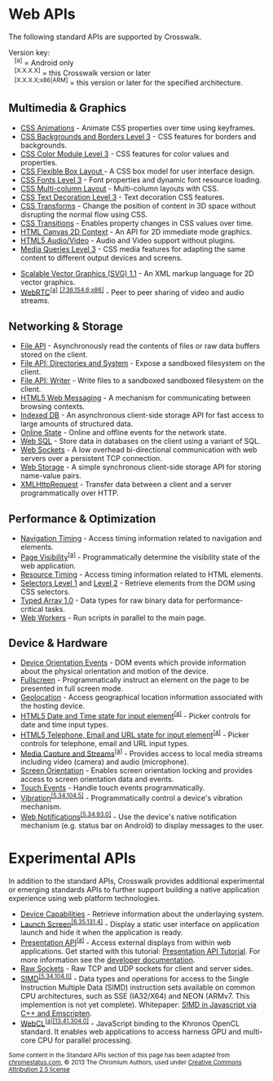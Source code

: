 # Web APIs

The following standard APIs are supported by Crosswalk.

Version key:<br />
&nbsp;&nbsp;&nbsp;<sup id="a">[a]</sup> = Android only<br/>
&nbsp;&nbsp;&nbsp;<sup id="v">[X.X.X.X]</sup> = this Crosswalk version or later<br/>
&nbsp;&nbsp;&nbsp;<sup id="va">[X.X.X.X;x86|ARM]</sup> = this version or later for the specified architecture.

## Multimedia & Graphics
* [CSS Animations](http://www.w3.org/TR/css3-animations/) - Animate CSS properties over time using keyframes.
* [CSS Backgrounds and Borders Level 3](http://www.w3.org/TR/css3-background/) - CSS features for borders and backgrounds.
* [CSS Color Module Level 3](http://www.w3.org/TR/css3-color/) - CSS features for color values and properties.
* [CSS Flexible Box Layout ](http://www.w3.org/TR/css3-flexbox/) - A CSS box model for user interface design.
* [CSS Fonts Level 3](http://www.w3.org/TR/css3-webfonts/) - Font properties and dynamic font resource loading.
* [CSS Multi-column Layout](http://www.w3.org/TR/css3-multicol/) - Multi-column layouts with CSS.
* [CSS Text Decoration Level 3](http://www.w3.org/TR/css-text-decor-3/) - Text decoration CSS features.
* [CSS Transforms](http://www.w3.org/TR/css3-transforms/) - Change the position of content in 3D space without disrupting the normal flow using CSS.
* [CSS Transitions](http://www.w3.org/TR/css3-transitions/) - Enables property changes in CSS values over time.
* [HTML Canvas 2D Context](http://www.w3.org/TR/2dcontext/) - An API for 2D immediate mode graphics.
* [HTML5 Audio/Video](http://www.w3.org/TR/html5/) - Audio and Video support without plugins.
* [Media Queries Level 3](http://www.w3.org/TR/css3-mediaqueries/) - CSS media features for adapting the same content to different output devices and screens.
<!-- (Bob: Waiting for official support)* [Responsive Images](http://picture.responsiveimages.org/)<sup><a href="#v">[5.34.104.5]</a></sup> - Control which image resource is presented to a user, based on media query and/or image format support. -->
* [Scalable Vector Graphics (SVG) 1.1](http://www.w3.org/TR/SVG11/) - An XML markup language for 2D vector graphics.
* [WebRTC](http://www.w3.org/TR/webrtc/)<sup><a href="#a">[a]</a></sup> <sup><a href="#va">[7.36.154.6;x86]</a></sup> - Peer to peer sharing of video and audio streams.

## Networking & Storage
* [File API](http://dev.w3.org/2006/webapi/FileAPI/) - Asynchronously read the contents of files or raw data buffers stored on the client.
* [File API: Directories and System](http://dev.w3.org/2009/dap/file-system/file-dir-sys.html) - Expose a sandboxed filesystem on the client.
* [File API: Writer](http://dev.w3.org/2009/dap/file-system/file-writer.html) - Write files to a sandboxed sandboxed filesystem on the client.
* [HTML5 Web Messaging](http://www.w3.org/TR/webmessaging/) - A mechanism for communicating between browsing contexts.
* [Indexed DB](https://dvcs.w3.org/hg/IndexedDB/raw-file/default/Overview.html) - An asynchronous client-side storage API for fast access to large amounts of structured data.
* [Online State](http://www.w3.org/html/wg/drafts/html/CR/browsers.html#browser-state) - Online and offline events for the network state.
* [Web SQL](http://www.w3.org/TR/webdatabase/) - Store data in databases on the client using a variant of SQL.
* [Web Sockets](http://www.w3.org/TR/websockets/) - A low overhead bi-directional communication with web servers over a persistent TCP connection.
* [Web Storage](http://dev.w3.org/html5/webstorage/) - A simple synchronous client-side storage API for storing name-value pairs.
* [XMLHttpRequest](http://www.w3.org/TR/XMLHttpRequest/) - Transfer data between a client and a server programmatically over HTTP.

## Performance & Optimization
* [Navigation Timing](http://www.w3.org/TR/navigation-timing/) - Access timing information related to navigation and elements.
* [Page Visibility](http://www.w3.org/TR/page-visibility/)<sup><a href="#a">[a]</a></sup> - Programmatically determine the visibility state of the web application.
* [Resource Timing](http://www.w3.org/TR/resource-timing/) - Access timing information related to HTML elements.
* [Selectors Level 1](http://www.w3.org/TR/selectors-api/) and [Level 2](http://www.w3.org/TR/selectors-api2/) - Retrieve elements from the DOM using CSS selectors.
* [Typed Array 1.0](http://www.khronos.org/registry/typedarray/specs/latest/) - Data types for raw binary data for performance-critical tasks.
* [Web Workers](http://www.w3.org/TR/workers/) - Run scripts in parallel to the main page.

## Device & Hardware
* [Device Orientation Events](http://www.w3.org/TR/orientation-event/) - DOM events which provide information about the physical orientation and motion of the device.
* [Fullscreen](http://fullscreen.spec.whatwg.org/) - Programmatically instruct an element on the page to be presented in full screen mode.
* [Geolocation](http://www.w3.org/TR/geolocation-API/) - Access geographical location information associated with the hosting device.
* <a href="http://www.w3.org/TR/html5/forms.html#date-and-time-state-(type=datetime)">HTML5 Date and Time state for input element</a><sup><a href="#a">[a]</a></sup> - Picker controls for date and time input types.
*  <a href="http://www.w3.org/TR/html5/forms.html#telephone-state-(type=tel)">HTML5 Telephone, Email and URL state for input element</a><sup><a href="#a">[a]</a></sup> - Picker controls for telephone, email and URL input types.
* [Media Capture and Streams](http://www.w3.org/TR/mediacapture-streams/)<sup><a href="#a">[a]</a></sup> - Provides access to local media streams including video (camera) and audio (microphone).
* [Screen Orientation](http://www.w3.org/TR/screen-orientation/) - Enables screen orientation locking and provides access to screen orientation data and events.
* [Touch Events](https://dvcs.w3.org/hg/webevents/raw-file/v1/touchevents.html) - Handle touch events programmatically.
* [Vibration](http://www.w3.org/TR/vibration/)<sup><a href="#v">[5.34.104.5]</a></sup> - Programmatically control a device's vibration mechanism.
* [Web Notifications](http://notifications.spec.whatwg.org/)<sup><a href="#v">[5.34.93.0]</a></sup> - Use the device's native notification mechanism (e.g. status bar on Android) to display messages to the user.

# <a class="doc-anchor" id="Experimental-APIs"></a>Experimental APIs

In addition to the standard APIs, Crosswalk provides additional experimental or emerging standards APIs to further support building a native application experience using web platform technologies.

* [Device Capabilities](http://www.w3.org/2012/sysapps/device-capabilities/) - Retrieve information about the underlaying system.
* [Launch Screen](/documentation/manifest/launch_screen.html)<sup><a href="#v">[6.35.131.4]</a></sup> - Display a static user interface on application launch and hide it when the application is ready.
* [Presentation API](http://w3c.github.io/presentation-api/)<sup>[\[a\]](#a)</sup> - Access external displays from within web applications. Get started with this tutorial: [Presentation API Tutorial](/documentation/apis/presentation_api_tutorial.html). For more information see the [developer documentation](https://github.com/crosswalk-project/crosswalk-website/wiki/Presentation-api-manual).
* [Raw Sockets](http://www.w3.org/TR/raw-sockets/) - Raw TCP and UDP sockets for client and server sides.
* [SIMD](https://github.com/johnmccutchan/ecmascript_simd)<sup><a href="#v">[5.34.104.0]</a></sup> - Data types and operations for access to the Single Instruction Multiple Data (SIMD) instruction sets available on common CPU architectures, such as SSE (IA32/X64) and NEON (ARMv7. This implemention is not yet complete).  Whitepaper: [SIMD in Javascript via C++ and Emscripten](https://www.google.com/url?q=https%3A%2F%2Fdocs.google.com%2Fviewer%3Fa%3Dv%26pid%3Dsites%26srcid%3DZGVmYXVsdGRvbWFpbnx3cG12cDIwMTV8Z3g6NTkzYWE2OGNlNDAyMTRjOQ).
* [WebCL](https://www.khronos.org/registry/webcl/specs/1.0.0/)<sup>[\[a\]](#a)</sup><sup><a href="#v">[13.41.304.0]</a></sup> - JavaScript binding to the Khronos OpenCL standard. It enables web applications to access harness GPU and multi-core CPU for parallel processing.

<small>Some content in the Standard APIs section of this page has been adapted from [chromestatus.com](http://www.chromestatus.com/), &copy; 2013 The Chromium Authors, used under [Creative Commons Attribution 2.5 license](http://creativecommons.org/licenses/by/2.5/)</small>
